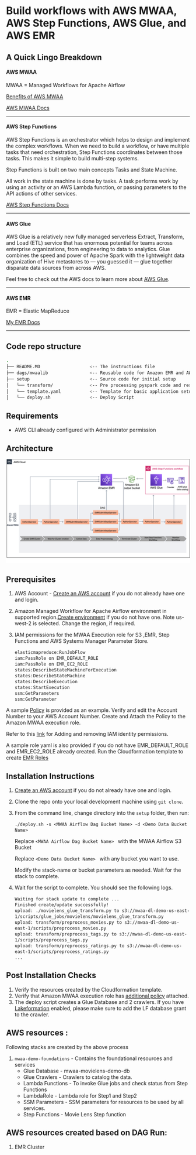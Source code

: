 # Build workflows with AWS MWAA, AWS Step Functions, AWS Glue, and AWS EMR

## A Quick Lingo Breakdown

#### AWS MWAA

MWAA = Managed Workflows for Apache Airflow

[Benefits of AWS MWAA](/MWAA_Benefits.md)

[AWS MWAA Docs](https://docs.aws.amazon.com/mwaa/latest/userguide/what-is-mwaa.html)

--- 

#### AWS Step Functions

AWS Step Functions is an orchestrator which helps to design and implement the complex workflows. When we need to build a workflow, or have multiple tasks that need orchestration, Step Functions coordinates between those tasks. This makes it simple to build multi-step systems.

Step Functions is built on two main concepts Tasks and State Machine.

All work in the state machine is done by tasks. A task performs work by using an activity or an AWS Lambda function, or passing parameters to the API actions of other services.

[AWS Step Functions Docs](https://aws.amazon.com/step-functions/?step-functions.sort-by=item.additionalFields.postDateTime&step-functions.sort-order=desc)

--- 

#### AWS Glue

AWS Glue is a relatively new fully managed serverless Extract, Transform, and Load (ETL) service that has enormous potential for teams across enterprise organizations, from engineering to data to analytics. Glue combines the speed and power of Apache Spark with the lightweight data organization of Hive metastores to — you guessed it — glue together disparate data sources from across AWS.

Feel free to check out the AWS docs to learn more about [AWS Glue](https://aws.amazon.com/glue/?whats-new-cards.sort-by=item.additionalFields.postDateTime&whats-new-cards.sort-order=desc).

--- 

#### AWS EMR

EMR = Elastic MapReduce

[My EMR Docs](https://github.com/AuFeld/Data_Engineering_Projects/tree/main/EMR)

--- 

## Code repo structure

```bash
.
├── README.MD                   <-- The instructions file
├── dags/mwaalib                <-- Reusable code for Amazon EMR and AWS Step Functions
├── setup                       <-- Source code for initial setup
│   └── transform/              <-- Pre processing pyspark code and resuable code.     
│   └── template.yaml           <-- Template for basic application setup
│   └── deploy.sh               <-- Deploy Script 

```

## Requirements

* AWS CLI already configured with Administrator permission

## Architecture

![Architecture](/assets/architecture.png)

## Prerequisites

1.  AWS Account - [Create an AWS account](https://portal.aws.amazon.com/gp/aws/developer/registration/index.html) if you do not already have one and login.

2.  Amazon Managed Workflow for Apache Airflow environment in supported region.[Create environment](https://us-west-2.console.aws.amazon.com/mwaa/home?region=us-west-2#/create/environment) if you do not have one. Note us-west-2 is selected. Change the region, if required.

3.  IAM permissions for the MWAA Execution role for S3 ,EMR, Step Functions and AWS Systems Manager Parameter Store.

        elasticmapreduce:RunJobFlow
        iam:PassRole on EMR_DEFAULT_ROLE
        iam:PassRole on EMR_EC2_ROLE
        states:DescribeStateMachineForExecution
        states:DescribeStateMachine
        states:DescribeExecution
        states:StartExecution
        ssm:GetParameters
        ssm:GetParameter

 
 A sample [Policy](setup/additional_policy.json) is provided as an example. Verify and edit the Account Number to your AWS Account Number.
 Create and Attach the Policy to the Amazon MWAA execution role. 
 
 Refer to this [link](https://docs.aws.amazon.com/IAM/latest/UserGuide/access_policies_manage-attach-detach.html) for Adding and removing IAM identity permissions.
 
 A sample role yaml is also provided if you do not have EMR_DEFAULT_ROLE and EMR_EC2_ROLE already created. 
 Run the Cloudformation template to create [EMR Roles](setup/default-emr-roles.yaml)
 
 

## Installation Instructions

1. [Create an AWS account](https://portal.aws.amazon.com/gp/aws/developer/registration/index.html) if you do not already have one and login.

2. Clone the repo onto your local development machine using `git clone`.

3. From the command line, change directory into the ```setup``` folder, then run:
    ```
    ./deploy.sh -s <MWAA Airflow Dag Bucket Name> -d <Demo Data Bucket Name>

    ```
   
   Replace `<MWAA Airflow Dag Bucket Name> ` with the MWAA Airflow S3 Bucket
   
   Replace `<Demo Data Bucket Name> ` with any bucket you want to use.
   
   Modify the stack-name or bucket parameters as needed. Wait for the stack to complete.

4. Wait for the script to complete. You should see the following logs.
    ```
    Waiting for stack update to complete ...
    Finished create/update successfully!
    upload: ./movielens_glue_transform.py to s3://mwaa-dl-demo-us-east-1/scripts/glue_jobs/movielens/movielens_glue_transform.py
    upload: transform/preprocess_movies.py to s3://mwaa-dl-demo-us-east-1/scripts/preprocess_movies.py
    upload: transform/preprocess_tags.py to s3://mwaa-dl-demo-us-east-1/scripts/preprocess_tags.py
    upload: transform/preprocess_ratings.py to s3://mwaa-dl-demo-us-east-1/scripts/preprocess_ratings.py
    ...
    ```

## Post Installation Checks

1. Verify the resources created by the Cloudformation template.
2. Verify that Amazon MWAA execution role has [additional policy](setup/additional_policy.json) attached.
3. The deploy script creates a Glue Database and 2 crawlers. If you have [Lakeformation](https://aws.amazon.com/lake-formation/) enabled, please make sure to add the LF database grant to the crawler.

## AWS resources :

Following stacks are created by the above process
1. ```mwaa-demo-foundations``` - Contains the foundational resources and services 
    * Glue Database - mwaa-movielens-demo-db
    * Glue Crawlers  - Crawlers to catalog the data.
    * Lambda Functions - To invoke Glue jobs and check status from Step Functions  
    * LambdaRole - Lambda role for Step1 and Step2
    * SSM Parameters -  SSM parameters for resources to be used by all services.
    * Step Functions -  Movie Lens Step function
   


## AWS resources created based on DAG Run:
1. EMR Cluster


